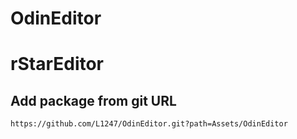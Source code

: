 # OdinEditor
# rStarEditor

## Add package from git URL
```
https://github.com/L1247/OdinEditor.git?path=Assets/OdinEditor
```
